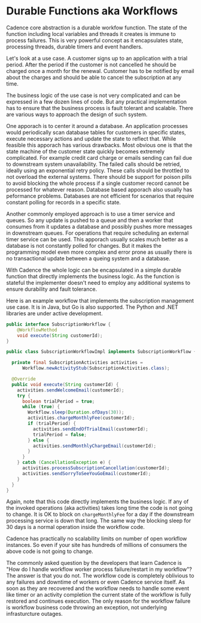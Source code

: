 # Durable Functions aka Workflows

Cadence core abstraction is a durable workfow function. The state of the function including local variables and threads it creates is immune to process failures.
This is very powerful concept as it encapsulates state, processing threads, durable timers and event handlers.

Let's look at a use case. A customer signs up to an application with a trial period. After the period if the customer is not cancelled he should be charged once a month for the renewal. Customer has to be notified by email about the charges and should be able to cancel the subscription at any time.

The business logic of the use case is not very complicated and can be expressed in a few dozen lines of code. But any practical implementation has to ensure that the business process is fault tolerant and scalable. There are various ways to approach the design of such system.

One apporach is to center it around a database. An application processes would periodically scan database tables for customers in specific states, execute necessary actions and update the state to reflect that. While feasible this apporach has various drawbacks. Most obvious one is that the state machine of the customer state quickly becomes extremely complicated. For example credit card charge or emails sending can fail due to downstream system unavailability. The failed calls should be retried, ideally using an exponential retry policy. These calls should be throttled to not overload the external systems. There should be support for poison pills to avoid blocking the whole process if a single customer record cannot be processed for whatever reason. Database based apporach also usually has peformance problems. Databases are not efficient for scenarios that require constant polling for records in a specific state.

Another commonly employed approach is to use a timer service and queues. So any update is pushed to a queue and then a worker that consumes from it updates a database and possibly pushes more messages in downstream queues. For operations that require scheduling an external timer service can be used. This apporach usually scales much better as a database is not constantly polled for changes. But it makes the programming model even more complex and error prone as usually there is no transactional update between a queing system and a database.

With Cadence the whole logic can be encapsulated in a simple durable function that directly implements the business logic. As the function is stateful the implementer doesn't need to employ any additional systems to ensure durability and fault tolerance.

Here is an example workflow that implements the subscription management use case. It is in Java, but Go is also supported. The Python and .NET libraries are under active development.

```java
public interface SubscriptionWorkflow {
    @WorkflowMethod
    void execute(String customerId);
}

public class SubscriptionWorkflowImpl implements SubscriptionWorkflow {

  private final SubscriptionActivities activities =
      Workflow.newActivityStub(SubscriptionActivities.class);

  @Override
  public void execute(String customerId) {
    activities.sendWelcomeEmail(customerId);
    try {
      boolean trialPeriod = true;
      while (true) {
        Workflow.sleep(Duration.ofDays(30));
        activities.chargeMonthlyFee(customerId);
        if (trialPeriod) {
          activities.sendEndOfTrialEmail(customerId);
          trialPeriod = false;
        } else {
          activities.sendMonthlyChargeEmail(customerId);
        }
      }
    } catch (CancellationException e) {
      activities.processSubscriptionCancellation(customerId);
      activities.sendSorryToSeeYouGoEmail(customerId);
    }
  }
}
```
Again, note that this code directly implements the business logic. If any of the invoked operations (aka activities) takes long time the code is not going to change. It is OK to block on `chargeMonthlyFee` for a day if the downstream processing service is down that long. The same way the blocking sleep for 30 days is a normal operation inside the workflow code.

Cadence has practically no scalability limits on number of open workflow instances. So even if your site has hundreds of millions of consumers the above code is not going to change.

The commonly asked question by the developers that learn Cadence is "How do I handle workflow worker process failure/restart in my workflow"? The answer is that you do not. The workflow code is completely oblivious to any failures and downtime of workers or even Cadence service itself. As soon as they are recovered and the workflow needs to handle some event like timer or an activity completion the current state of the workflow is fully restored and continues execution. The only reason for the workflow failure is workflow business code throwing an exception, not underlying infrasturcture outages.
